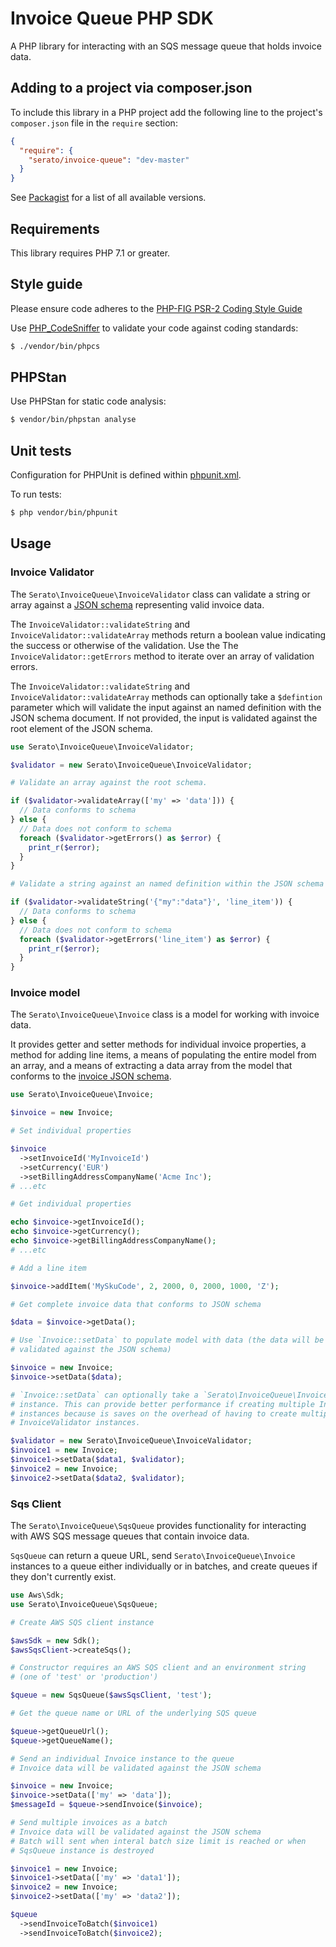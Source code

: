# Invoice Queue PHP SDK

A PHP library for interacting with an SQS message queue that holds invoice data.

## Adding to a project via composer.json

To include this library in a PHP project add the following line to the project's
`composer.json` file in the `require` section:

```json
{
  "require": {
    "serato/invoice-queue": "dev-master"
  }
}
```
See [Packagist](https://packagist.org/packages/serato/invoice-queue-php) for a list of all
available versions.

## Requirements

This library requires PHP 7.1 or greater.

## Style guide

Please ensure code adheres to the [PHP-FIG PSR-2 Coding Style Guide](http://www.php-fig.org/psr/psr-2/)

Use [PHP_CodeSniffer](https://github.com/squizlabs/PHP_CodeSniffer/wiki) to validate your code against
coding standards:

```bash
$ ./vendor/bin/phpcs
```

## PHPStan

Use PHPStan for static code analysis:

```bash
$ vendor/bin/phpstan analyse
```

## Unit tests

Configuration for PHPUnit is defined within [phpunit.xml](phpunit.xml).

To run tests:

```bash
$ php vendor/bin/phpunit
```

## Usage

### Invoice Validator

The `Serato\InvoiceQueue\InvoiceValidator` class can validate a string or array against a
[JSON schema](./resources/invoice_schema.json) representing valid invoice data.

The `InvoiceValidator::validateString` and `InvoiceValidator::validateArray` methods return a boolean value
indicating the success or otherwise of the validation. Use the The `InvoiceValidator::getErrors` method to
iterate over an array of validation errors.

The `InvoiceValidator::validateString` and `InvoiceValidator::validateArray` methods can optionally take a
`$defintion` parameter which will validate the input against an named definition with the JSON schema document.
If not provided, the input is validated against the root element of the JSON schema.

```php
use Serato\InvoiceQueue\InvoiceValidator;

$validator = new Serato\InvoiceQueue\InvoiceValidator;

# Validate an array against the root schema.

if ($validator->validateArray(['my' => 'data'])) {
  // Data conforms to schema
} else {
  // Data does not conform to schema
  foreach ($validator->getErrors() as $error) {
    print_r($error);
  }
}

# Validate a string against an named definition within the JSON schema

if ($validator->validateString('{"my":"data"}', 'line_item')) {
  // Data conforms to schema
} else {
  // Data does not conform to schema
  foreach ($validator->getErrors('line_item') as $error) {
    print_r($error);
  }
}
```

### Invoice model

The `Serato\InvoiceQueue\Invoice` class is a model for working with invoice data.

It provides getter and setter methods for individual invoice properties, a method for adding line items,
a means of populating the entire model from an array, and a means of extracting a data array from the model
that conforms to the [invoice JSON schema](./resources/invoice_schema.json).

```php
use Serato\InvoiceQueue\Invoice;

$invoice = new Invoice;

# Set individual properties

$invoice
  ->setInvoiceId('MyInvoiceId')
  ->setCurrency('EUR')
  ->setBillingAddressCompanyName('Acme Inc');
# ...etc

# Get individual properties

echo $invoice->getInvoiceId();
echo $invoice->getCurrency();
echo $invoice->getBillingAddressCompanyName();
# ...etc

# Add a line item

$invoice->addItem('MySkuCode', 2, 2000, 0, 2000, 1000, 'Z');

# Get complete invoice data that conforms to JSON schema

$data = $invoice->getData();

# Use `Invoice::setData` to populate model with data (the data will be
# validated against the JSON schema)

$invoice = new Invoice;
$invoice->setData($data);

# `Invoice::setData` can optionally take a `Serato\InvoiceQueue\InvoiceValidator`
# instance. This can provide better performance if creating multiple Invoice
# instances because is saves on the overhead of having to create multiple
# InvoiceValidator instances.

$validator = new Serato\InvoiceQueue\InvoiceValidator;
$invoice1 = new Invoice;
$invoice1->setData($data1, $validator);
$invoice2 = new Invoice;
$invoice2->setData($data2, $validator);
```

### Sqs Client

The `Serato\InvoiceQueue\SqsQueue` provides functionality for interacting with AWS SQS message queues that
contain invoice data.

`SqsQueue` can return a queue URL, send `Serato\InvoiceQueue\Invoice` instances to a queue either individually
or in batches, and create queues if they don't currently exist.

```php
use Aws\Sdk;
use Serato\InvoiceQueue\SqsQueue;

# Create AWS SQS client instance

$awsSdk = new Sdk();
$awsSqsClient->createSqs();

# Constructor requires an AWS SQS client and an environment string
# (one of 'test' or 'production')

$queue = new SqsQueue($awsSqsClient, 'test');

# Get the queue name or URL of the underlying SQS queue

$queue->getQueueUrl();
$queue->getQueueName();

# Send an individual Invoice instance to the queue
# Invoice data will be validated against the JSON schema

$invoice = new Invoice;
$invoice->setData(['my' => 'data']);
$messageId = $queue->sendInvoice($invoice);

# Send multiple invoices as a batch
# Invoice data will be validated against the JSON schema
# Batch will sent when interal batch size limit is reached or when
# SqsQueue instance is destroyed

$invoice1 = new Invoice;
$invoice1->setData(['my' => 'data1']);
$invoice2 = new Invoice;
$invoice2->setData(['my' => 'data2']);

$queue
  ->sendInvoiceToBatch($invoice1)
  ->sendInvoiceToBatch($invoice2);
```
